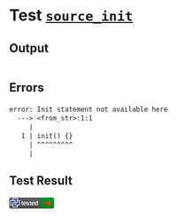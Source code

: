 # Test [`source_init`](/doc/tests/statement_usage.md#L36)

## Output

```,plain
```

## Errors

```,plain
error: Init statement not available here
  ---> <from_str>:1:1
     |
   1 | init() {}
     | ^^^^^^^^^
     |
```

## Test Result

![FAILED AS EXPECTED](/doc/tests/.test/source_init.png)
